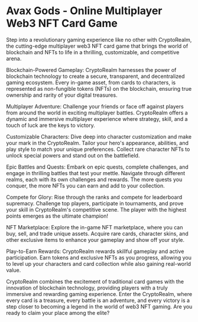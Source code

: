 # Avax Gods - Online Multiplayer Web3 NFT Card Game
Step into a revolutionary gaming experience like no other with CryptoRealm, the cutting-edge multiplayer web3 NFT card game that brings the world of blockchain and NFTs to life in a thrilling, customizable, and competitive arena.

Blockchain-Powered Gameplay:
CryptoRealm harnesses the power of blockchain technology to create a secure, transparent, and decentralized gaming ecosystem. Every in-game asset, from cards to characters, is represented as non-fungible tokens (NFTs) on the blockchain, ensuring true ownership and rarity of your digital treasures.

Multiplayer Adventure:
Challenge your friends or face off against players from around the world in exciting multiplayer battles. CryptoRealm offers a dynamic and immersive multiplayer experience where strategy, skill, and a touch of luck are the keys to victory.

Customizable Characters:
Dive deep into character customization and make your mark in the CryptoRealm. Tailor your hero's appearance, abilities, and play style to match your unique preferences. Collect rare character NFTs to unlock special powers and stand out on the battlefield.

Epic Battles and Quests:
Embark on epic quests, complete challenges, and engage in thrilling battles that test your mettle. Navigate through different realms, each with its own challenges and rewards. The more quests you conquer, the more NFTs you can earn and add to your collection.

Compete for Glory:
Rise through the ranks and compete for leaderboard supremacy. Challenge top players, participate in tournaments, and prove your skill in CryptoRealm's competitive scene. The player with the highest points emerges as the ultimate champion!

NFT Marketplace:
Explore the in-game NFT marketplace, where you can buy, sell, and trade unique assets. Acquire rare cards, character skins, and other exclusive items to enhance your gameplay and show off your style.

Play-to-Earn Rewards:
CryptoRealm rewards skillful gameplay and active participation. Earn tokens and exclusive NFTs as you progress, allowing you to level up your characters and card collection while also gaining real-world value.

CryptoRealm combines the excitement of traditional card games with the innovation of blockchain technology, providing players with a truly immersive and rewarding gaming experience. Enter the CryptoRealm, where every card is a treasure, every battle is an adventure, and every victory is a step closer to becoming a legend in the world of web3 NFT gaming. Are you ready to claim your place among the elite?

